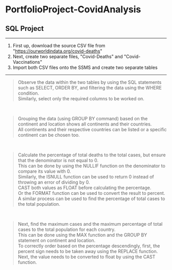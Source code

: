 # PortfolioProject-CovidAnalysis
## SQL Project

---

1. First up, download the source CSV file from "https://ourworldindata.org/covid-deaths"
2. Next, create two separate files, "Covid-Deaths" and "Covid-Vaccinations"
3. Import both CSV files onto the SSMS and create two separate tables

---

> Observe the data within the two tables by using the SQL statements such as SELECT, ORDER BY, and filtering the data using the WHERE condition.<br />
> Similarly, select only the required columns to be worked on.

<br />

> Grouping the data (using GROUP BY command) based on the continent and location shows all continents and their countries.<br />
> All continents and their respective countries can be listed or a specific continent can be chosen too.

<br />

> Calculate the percentage of total deaths to the total cases, but ensure that the denominator is not equal to 0.<br />
> This can be done by using the NULLIF function on the denominator to compare its value with 0.<br />
> Similarly, the ISNULL function can be used to return 0 instead of throwing an error of dividing by 0.<br />
> CAST both values as FLOAT before calculating the percentage.<br />
> Or the FORMAT function can be used to convert the result to percent.<br />
> A similar process can be used to find the percentage of total cases to the total population.

<br />

> Next, find the maximum cases and the maximum percentage of total cases to the total population for each country.<br />
> This can be done using the MAX function and the GROUP BY statement on continent and location.<br />
> To correctly order based on the percentage descendingly, first, the percent sign needs to be taken away using the REPLACE function.<br />
> Next, the value needs to be converted to float by using the CAST function.

<br />



